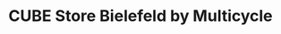 ---
title: "CUBE Store Bielefeld by Multicycle"
url: /bielefeld/cube-store-bielefeld-by-multicycle/
shop: Fahrrad
---